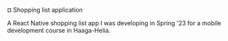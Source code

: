 ¤ Shopping list application

A React Native shopping list app I was developing in Spring '23 for a mobile development course in Haaga-Helia.
